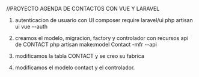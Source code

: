 //PROYECTO AGENDA DE CONTACTOS CON VUE Y LARAVEL

1. autenticacion de usuario con UI
    composer require laravel/ui
    php artisan ui vue --auth

2. creamos el modelo, migracion, factory y controlador con recursos api de CONTACT 
    php artisan make:model Contact -mfr --api

3. modificamos la tabla CONTACT y se creo su fabrica

4. modificamos el modelo contact y el controlador.